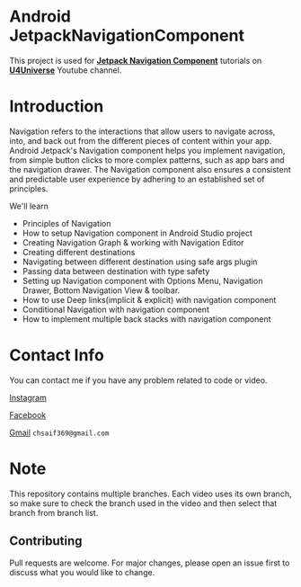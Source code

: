 # Android JetpackNavigationComponent

This project is used for **[Jetpack Navigation Component](https://developer.android.com/guide/navigation)** tutorials on **[U4Universe](https://www.youtube.com/u4universe)** Youtube channel.

# Introduction
Navigation refers to the interactions that allow users to navigate across, into, and back out from the different pieces of content within your app. Android Jetpack's Navigation component helps you implement navigation, from simple button clicks to more complex patterns, such as app bars and the navigation drawer. The Navigation component also ensures a consistent and predictable user experience by adhering to an established set of principles.

We'll learn

* Principles of Navigation
* How to setup Navigation component in Android Studio project
* Creating Navigation Graph & working with Navigation Editor
* Creating different destinations
* Navigating between different destination using safe args plugin
* Passing data between destination with type safety
* Setting up Navigation component with Options Menu, Navigation Drawer, Bottom Navigation View & toolbar.
* How to use Deep links(implicit & explicit) with navigation component
* Conditional Navigation with navigation component
* How to implement multiple back stacks with navigation component


# Contact Info
You can contact me if you have any problem related to code or video.

[Instagram](https://www.instagram.com/saifi369/)

[Facebook](https://www.facebook.com/saifi369)

[Gmail](chsaif369@gmail.com)  ```chsaif369@gmail.com```

# Note

This repository contains multiple branches. Each video uses its own branch, so make sure to check the branch used in the video and then select that branch from branch list.

## Contributing
Pull requests are welcome. For major changes, please open an issue first to discuss what you would like to change.

